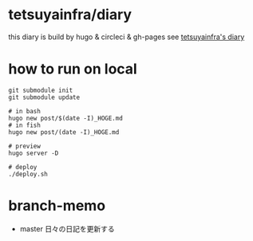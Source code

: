 # tetsuyainfra/diary

this diary is build by hugo & circleci & gh-pages
see [tetsuyainfra's diary](https://tetsuyainfra.github.io/)

# how to run on local

```
git submodule init
git submodule update

# in bash
hugo new post/$(date -I)_HOGE.md
# in fish
hugo new post/(date -I)_HOGE.md

# preview
hugo server -D

# deploy
./deploy.sh
```

# branch-memo

- master
  日々の日記を更新する
